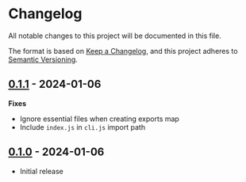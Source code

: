 # Changelog

All notable changes to this project will be documented in this file.

The format is based on [Keep a Changelog](https://keepachangelog.com/en/1.0.0/),
and this project adheres to [Semantic Versioning](https://semver.org/spec/v2.0.0.html).

## [0.1.1](https://github.com/metonym/dlz/releases/tag/v0.1.1) - 2024-01-06

**Fixes**

- Ignore essential files when creating exports map
- Include `index.js` in `cli.js` import path

## [0.1.0](https://github.com/metonym/dlz/releases/tag/v0.1.0) - 2024-01-06

- Initial release
